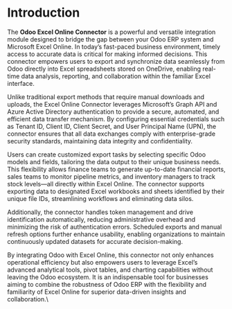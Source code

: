 # Introduction

The **Odoo Excel Online Connector** is a powerful and versatile integration module designed to bridge the gap between your Odoo ERP system and Microsoft Excel Online. In today’s fast-paced business environment, timely access to accurate data is critical for making informed decisions. This connector empowers users to export and synchronize data seamlessly from Odoo directly into Excel spreadsheets stored on OneDrive, enabling real-time data analysis, reporting, and collaboration within the familiar Excel interface.

Unlike traditional export methods that require manual downloads and uploads, the Excel Online Connector leverages Microsoft’s Graph API and Azure Active Directory authentication to provide a secure, automated, and efficient data transfer mechanism. By configuring essential credentials such as Tenant ID, Client ID, Client Secret, and User Principal Name (UPN), the connector ensures that all data exchanges comply with enterprise-grade security standards, maintaining data integrity and confidentiality.

Users can create customized export tasks by selecting specific Odoo models and fields, tailoring the data output to their unique business needs. This flexibility allows finance teams to generate up-to-date financial reports, sales teams to monitor pipeline metrics, and inventory managers to track stock levels—all directly within Excel Online. The connector supports exporting data to designated Excel workbooks and sheets identified by their unique file IDs, streamlining workflows and eliminating data silos.

Additionally, the connector handles token management and drive identification automatically, reducing administrative overhead and minimizing the risk of authentication errors. Scheduled exports and manual refresh options further enhance usability, enabling organizations to maintain continuously updated datasets for accurate decision-making.

By integrating Odoo with Excel Online, this connector not only enhances operational efficiency but also empowers users to leverage Excel’s advanced analytical tools, pivot tables, and charting capabilities without leaving the Odoo ecosystem. It is an indispensable tool for businesses aiming to combine the robustness of Odoo ERP with the flexibility and familiarity of Excel Online for superior data-driven insights and collaboration.\
